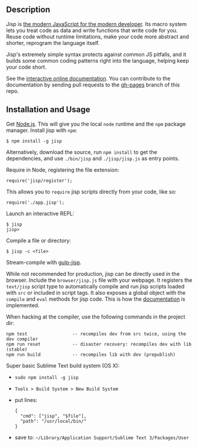 ## Description

Jisp is [the modern JavaScript for the modern developer](http://jisp.io). Its macro system lets you treat code as data and write functions that write code for you. Reuse code without runtime limitations, make your code more abstract and shorter, reprogram the language itself.

Jisp's extremely simple syntax protects against common JS pitfalls, and it builds some common coding patterns right into the language, helping keep your code short.

See the [interactive online documentation](http://jisp.io). You can contribute to the documentation by sending pull requests to the [gh-pages](https://github.com/Mitranim/jisp/tree/gh-pages) branch of this repo.

## Installation and Usage

Get [Node.js](http://nodejs.org). This will give you the local `node` runtime and the `npm` package manager. Install jisp with `npm`:

    $ npm install -g jisp

Alternatively, download the source, run `npm install` to get the dependencies, and use `./bin/jisp` and `./jisp/jisp.js` as entry points.

Require in Node, registering the file extension:

    require('jisp/register');

This allows you to `require` jisp scripts directly from your code, like so:

    require('./app.jisp');

Launch an interactive REPL:

    $ jisp
    jisp>

Compile a file or directory:

    $ jisp -c <file>

Stream-compile with [gulp-jisp](https://github.com/Mitranim/gulp-jisp).

While not recommended for production, jisp can be directly used in the browser. Include the `browser/jisp.js` file with your webpage. It registers the `text/jisp` script type to automatically compile and run jisp scripts loaded with `src` or included in script tags. It also exposes a global object with the `compile` and `eval` methods for jisp code. This is how the [documentation](http://jisp.io) is implemented.

When hacking at the compiler, use the following commands in the project dir:

    npm test                 -- recompiles dev from src twice, using the dev compiler
    npm run reset            -- disaster recovery: recompiles dev with lib (stable)
    npm run build            -- recompiles lib with dev (prepublish)

Super basic Sublime Text build system (OS X):
* `sudo npm install -g jisp`
* `Tools > Build System > New Build System`
* put lines:

      {
        "cmd": ["jisp", "$file"],
        "path": "/usr/local/bin/"
      }

* save to: `~/Library/Application Support/Sublime Text 3/Packages/User`
